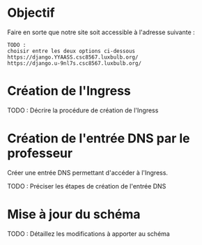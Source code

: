 # Objectif

Faire en sorte que notre site soit accessible à l'adresse suivante :

```
TODO : 
choisir entre les deux options ci-dessous 
https://django.YYAASS.csc8567.luxbulb.org/ 
https://django.u-9nl7s.csc8567.luxbulb.org/

```


# Création de l'Ingress

TODO : Décrire la procédure de création de l'Ingress

# Création de l'entrée DNS par le professeur

Créer une entrée DNS permettant d'accéder à l'Ingress.

TODO : Préciser les étapes de création de l'entrée DNS

# Mise à jour du schéma

TODO : Détaillez les modifications à apporter au schéma
